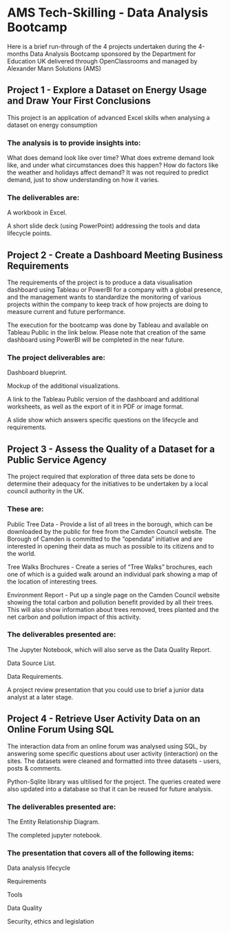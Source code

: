 # AMS Tech-Skilling - Data Analysis Bootcamp

Here is a brief run-through of the 4 projects undertaken during the 4-months Data Analysis Bootcamp sponsored by the Department for Education UK delivered through OpenClassrooms and managed by Alexander Mann Solutions (AMS)

## Project 1 - Explore a Dataset on Energy Usage and Draw Your First Conclusions

This project is an application of advanced Excel skills when analysing a dataset on energy consumption

### The analysis is to provide insights into:

What does demand look like over time? What does extreme demand look like, and under what circumstances does this happen? 
How do factors like the weather and holidays affect demand? 
It was not required to predict demand, just to show understanding on how it varies.

### The deliverables are:

A workbook in Excel.

A short slide deck (using PowerPoint) addressing the tools and data lifecycle points.

## Project 2 - Create a Dashboard Meeting Business Requirements

The requirements of the project is to produce a data visualisation dashboard using Tableau or PowerBI for a company with a global presence, and the management wants to standardize the monitoring of various projects within the company to keep track of how projects are doing to measure current and future performance.

The execution for the bootcamp was done by Tableau and available on Tableau Public in the link below. Please note that creation of  the same dashboard using PowerBI will be completed in the near future.

### The project deliverables are:

Dashboard blueprint.

Mockup of the additional visualizations.

A link to the Tableau Public version of the dashboard and additional worksheets, as well as the export of it in PDF or image format. 

A slide show which answers specific questions on the lifecycle and requirements.

## Project 3 - Assess the Quality of a Dataset for a Public Service Agency

The project required that exploration of three data sets be done to determine their adequacy for the initiatives to be undertaken by a local council authority in the UK.

### These are: 

Public Tree Data - Provide a list of all trees in the borough, which can be downloaded by the public for free from the Camden Council website. The Borough of Camden is committed to the “opendata” initiative and are interested in opening their data as much as possible to its citizens and to the world.

Tree Walks Brochures - Create a series of “Tree Walks” brochures, each one of which is a guided walk around an individual park showing a map of the location of interesting trees.

Environment Report - Put up a single page on the Camden Council website showing the total carbon and pollution benefit provided by all their trees. This will also show information about trees removed, trees planted and the net carbon and pollution impact of this activity.

### The deliverables presented are:

The Jupyter Notebook, which will also serve as the Data Quality Report.

Data Source List.

Data Requirements.

A project review presentation that you could use to brief a junior data analyst at a later stage.

## Project 4 - Retrieve User Activity Data on an Online Forum Using SQL

The interaction data from an online forum was analysed using SQL, by answering some specific questions about user activity (interaction) on the sites. The datasets were cleaned and formatted into three datasets - users, posts & comments.

Python-Sqlite library was ultilised for the project. The queries created were also updated into a database so that it can be reused for future analysis.

### The deliverables presented are:

The Entity Relationship Diagram.

The completed jupyter notebook.

### The presentation that covers all of the following items:

Data analysis lifecycle

Requirements

Tools

Data Quality

Security, ethics and legislation

